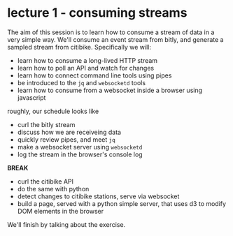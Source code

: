 # lecture 1 - consuming streams

The aim of this session is to learn how to consume a stream of data in a very simple way. We'll consume an event stream from bitly, and generate a sampled stream from citibike. Specifically we will:

* learn how to consume a long-lived HTTP stream
* learn how to poll an API and watch for changes
* learn how to connect command line tools using pipes
* be introduced to the `jq` and `websocketd` tools
* learn how to consume from a websocket inside a browser using javascript

roughly, our schedule looks like

* curl the bitly stream
* discuss how we are receiveing data
* quickly review pipes, and meet `jq`
* make a websocket server using `websocketd`
* log the stream in the browser's console log

**BREAK**

* curl the citibike API
* do the same with python
* detect changes to citibike stations, serve via websocket
* build a page, served with a python simple server, that uses d3 to modify DOM elements in the browser

We'll finish by talking about the exercise.

